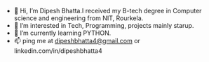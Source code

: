 - 👋 Hi, I’m Dipesh Bhatta.I received my B-tech degree in Computer science and engineering from NIT, Rourkela.
- 👀 I’m interested in Tech, Programming, projects mainly starup.
- 🌱 I’m currently learning PYTHON.
- 📫 ping me at dipeshbhatta4@gmail.com or linkedin.com/in/dipeshbhatta4

<!---
dipesh55/dipesh55 is a ✨ special ✨ repository because its `README.md` (this file) appears on your GitHub profile.
You can click the Preview link to take a look at your changes.
--->
